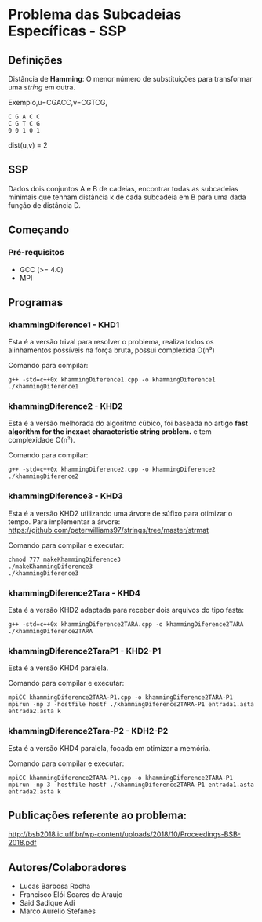 # Problema das Subcadeias Específicas - SSP

## Definições

Distância de **Hamming**: O menor número de substituições para transformar uma *string* em outra.

Exemplo,u=CGACC,v=CGTCG,

```
C G A C C
C G T C G
0 0 1 0 1
```

dist(u,v) = 2

## SSP

Dados dois conjuntos A e B de cadeias, encontrar todas as subcadeias minimais 
que tenham distância k de cada subcadeia em B para uma dada função de distância D.

## Começando

### Pré-requisitos

* GCC (>= 4.0)
* MPI

## Programas

### khammingDiference1 - KHD1

Esta é a versão trival para resolver o problema, realiza todos os alinhamentos possíveis na força bruta, possui complexida O(n³)

Comando para compilar:

```
g++ -std=c++0x khammingDiference1.cpp -o khammingDiference1
./khammingDiference1
```

### khammingDiference2 - KHD2

Esta é a versão melhorada do algoritmo cúbico, foi baseada no artigo **fast algorithm for the inexact characteristic string problem.** e tem complexidade O(n²).

Comando para compilar:

```
g++ -std=c++0x khammingDiference2.cpp -o khammingDiference2
./khammingDiference2
```

### khammingDiference3 - KHD3

Esta é a versão KHD2 utilizando uma árvore de súfixo para otimizar o tempo.
Para implementar a árvore: https://github.com/peterwilliams97/strings/tree/master/strmat

Comando para compilar e executar:

```
chmod 777 makeKhammingDiference3
./makeKhammingDiference3
./khammingDiference3
```

### khammingDiference2Tara - KHD4

Esta é a versão KHD2 adaptada para receber dois arquivos do tipo fasta:

```
g++ -std=c++0x khammingDiference2TARA.cpp -o khammingDiference2TARA
./khammingDiference2TARA
```

### khammingDiference2TaraP1 - KHD2-P1

Esta é a versão KHD4 paralela.

Comando para compilar e executar:

```
mpiCC khammingDiference2TARA-P1.cpp -o khammingDiference2TARA-P1
mpirun -np 3 -hostfile hostf ./khammingDiference2TARA-P1 entrada1.asta entrada2.asta k
```
###  khammingDiference2Tara-P2 - KDH2-P2

Esta é a versão KHD4 paralela, focada em otimizar a memória.


Comando para compilar e executar:

```
mpiCC khammingDiference2TARA-P1.cpp -o khammingDiference2TARA-P1
mpirun -np 3 -hostfile hostf ./khammingDiference2TARA-P1 entrada1.asta entrada2.asta k
```

## Publicações referente ao problema:

http://bsb2018.ic.uff.br/wp-content/uploads/2018/10/Proceedings-BSB-2018.pdf

## Autores/Colaboradores

* Lucas Barbosa Rocha
* Francisco Elói Soares de Araujo
* Said Sadique Adi
* Marco Aurelio Stefanes
